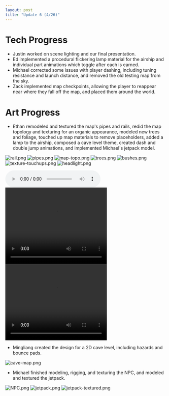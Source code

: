 ```yaml
---
layout: post
title: "Update 6 (4/26)"
---
```


# Tech Progress
- Justin worked on scene lighting and our final presentation.
- Ed implemented a procedural flickering lamp material for the airship
and individual part animations which toggle after each is earned.
- Michael corrected some issues with player dashing, including
tuning resistance and launch distance, and removed the old testing
map from the sky.
- Zack implemented map checkpoints, allowing the player to reappear
near where they fall off the map, and placed them around the world.

# Art Progress
- Ethan remodeled and textured the map's pipes and rails,
redid the map topology and texturing for an organic appearance,
modeled new trees and foliage, touched up map materials to
remove placeholders, added a lamp to the airship, composed a
cave level theme, created dash and double jump animations,
and implemented Michael's jetpack model.

![rail.png](rail.png)
![pipes.png](pipes.png)
![map-topo.png](map-topo.png)
![trees.png](trees.png)
![bushes.png](bushes.png)
![texture-touchups.png](texture-touchups.png)
![headlight.png](headlight.png)

<audio controls="controls">
  <source type="audio/ogg" src="cave_theme.ogg"></source>
  <p>Your browser does not support the audio element.</p>
</audio>

<video width="320" height="240" controls>
  <source src="dash.mp4" type="video/mp4">
Your browser does not support the video tag.
</video>

<video width="320" height="240" controls>
  <source src="double_jump.mp4" type="video/mp4">
Your browser does not support the video tag.
</video>
<br>

- Mingliang created the design for a 2D cave level, including
hazards and bounce pads.

![cave-map.png](cave-map.png)

- Michael finished modeling, rigging, and texturing the NPC,
and modeled and textured the jetpack.

![NPC.png](NPC.png)
![jetpack.png](jetpack.png)
![jetpack-textured.png](jetpack-textured.png)